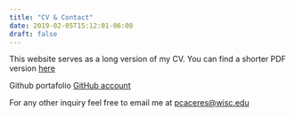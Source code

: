 ```yaml
---
title: "CV & Contact"
date: 2019-02-05T15:12:01-06:00
draft: false
---
```

This website serves as a long version of my CV. You can find a shorter PDF version [here](https://drive.google.com/file/d/1bOZ9smiGaEoU51PS7_Sq5fG9GQbcqtB5/view?usp=sharing)

Github portafolio [GitHub account](https://github.com/pabloinsente)

For any other inquiry feel free to email me at pcaceres@wisc.edu
